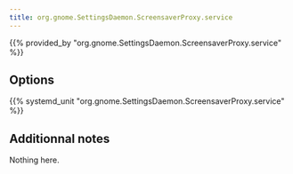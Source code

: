 ```yaml
---
title: org.gnome.SettingsDaemon.ScreensaverProxy.service
---
```


{{% provided_by "org.gnome.SettingsDaemon.ScreensaverProxy.service" %}}

## Options

{{% systemd_unit "org.gnome.SettingsDaemon.ScreensaverProxy.service" %}}

## Additionnal notes

Nothing here.